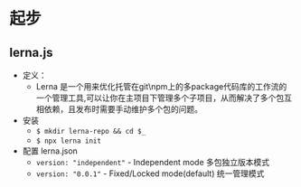 # 起步

## lerna.js

- 定义：
  - Lerna 是一个用来优化托管在git\npm上的多package代码库的工作流的一个管理工具,可以让你在主项目下管理多个子项目，从而解决了多个包互相依赖，且发布时需要手动维护多个包的问题。
- 安装
  - `$ mkdir lerna-repo && cd $_`
  - `$ npx lerna init`
- 配置 lerna.json
  - `version: "independent"` - Independent mode 多包独立版本模式
  - `version: "0.0.1"` - Fixed/Locked mode(default) 统一管理模式


